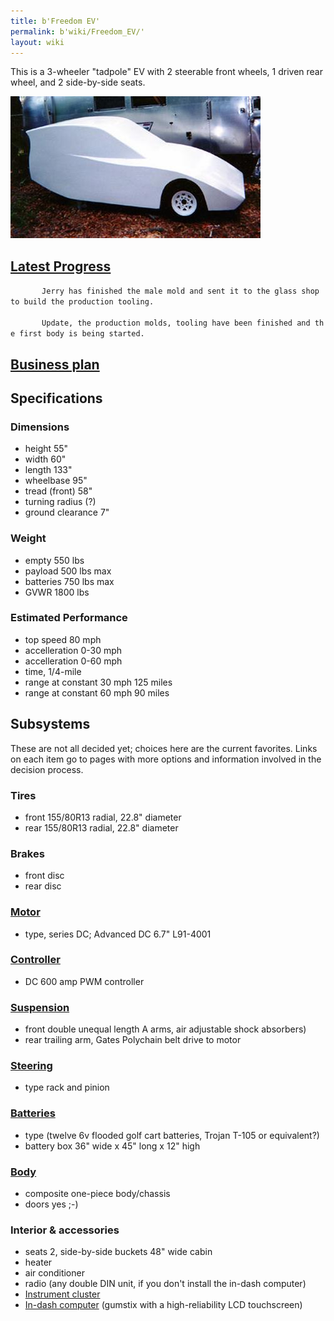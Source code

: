 ```yaml
---
title: b'Freedom EV'
permalink: b'wiki/Freedom_EV/'
layout: wiki
---
```


This is a 3-wheeler "tadpole" EV with 2 steerable front wheels, 1 driven
rear wheel, and 2 side-by-side seats.

![Prototype](FreedomEV-proto-ph3.jpg "Prototype")

[Latest Progress](/wiki/Progress_Pics "wikilink")
-------------------------------------------

`       Jerry has finished the male mold and sent it to the glass shop to build the production tooling.`  
`      `  
`       Update, the production molds, tooling have been finished and the first body is being started.`

[Business plan](/wiki/Business_plan_for_the_Freedom_EV "wikilink")
------------------------------------------------------------

Specifications
--------------

### Dimensions

-   height 55"
-   width 60"
-   length 133"
-   wheelbase 95"
-   tread (front) 58"
-   turning radius (?)
-   ground clearance 7"

### Weight

-   empty 550 lbs
-   payload 500 lbs max
-   batteries 750 lbs max
-   GVWR 1800 lbs

### Estimated Performance

-   top speed 80 mph
-   accelleration 0-30 mph
-   accelleration 0-60 mph
-   time, 1/4-mile
-   range at constant 30 mph 125 miles
-   range at constant 60 mph 90 miles

Subsystems
----------

These are not all decided yet; choices here are the current favorites.
Links on each item go to pages with more options and information
involved in the decision process.

### Tires

-   front 155/80R13 radial, 22.8" diameter
-   rear 155/80R13 radial, 22.8" diameter

### Brakes

-   front disc
-   rear disc

### [Motor](/wiki/Motor_and_controller "wikilink")

-   type, series DC; Advanced DC 6.7" L91-4001

### [Controller](/wiki/Motor_and_controller "wikilink")

-   DC 600 amp PWM controller

### [Suspension](/wiki/FreedomEV_Suspension "wikilink")

-   front double unequal length A arms, air adjustable shock absorbers)
-   rear trailing arm, Gates Polychain belt drive to motor

### [Steering](/wiki/FreedomEV_Steering "wikilink")

-   type rack and pinion

### [Batteries](/wiki/FreedomEV_Batteries "wikilink")

-   type (twelve 6v flooded golf cart batteries, Trojan T-105 or
    equivalent?)
-   battery box 36" wide x 45" long x 12" high

### [Body](/wiki/FreedomEV_Body "wikilink")

-   composite one-piece body/chassis
-   doors yes ;-)

### Interior & accessories

-   seats 2, side-by-side buckets 48" wide cabin
-   heater
-   air conditioner
-   radio (any double DIN unit, if you don't install the in-dash
    computer)
-   [Instrument cluster](/wiki/Instrument_cluster "wikilink")
-   [In-dash computer](/wiki/In-dash_computers_and_touchscreens "wikilink")
    (gumstix with a high-reliability LCD touchscreen)
